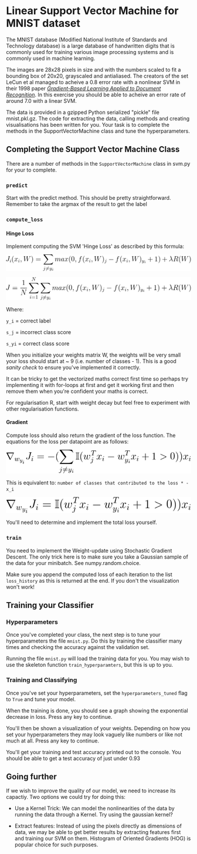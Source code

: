 # Linear Support Vector Machine for MNIST dataset

The MNIST database (Modified National Institute of Standards and Technology 
database) is a large database of handwritten digits that is commonly used for 
training various image processing systems and is commonly used in machine 
learning.

The images are 28x28 pixels in size and with the numbers scaled to fit a 
bounding box of 20x20, grayscaled and antialiased. The creators of the set
LeCun et al managed to acheive a 0.8 error rate with a nonlinear SVM in 
their 1998 paper 
[_Gradient-Based Learning Applied to Document Recognition_](
http://yann.lecun.com/exdb/publis/pdf/lecun-98.pdf). In this exercise you
should be able to acheive an error rate of around 7.0 with a linear SVM.

The data is provided in a gzipped Python serialized "pickle" file mnist.pkl.gz.
The code for extracting the data, calling methods and creating visualisations
has been written for you. Your task is to complete the methods in the 
SupportVectorMachine class and tune the hyperparameters.

## Completing the Support Vector Machine Class

There are a number of methods in the `SupportVectorMachine` class in svm.py
for your to complete.

### `predict`

Start with the predict method. This should be pretty straightforward.
Remember to take the argmax of the result to get the label

### `compute_loss`

#### Hinge Loss

Implement computing the SVM 'Hinge Loss' as described by this formula:

![Hinge Loss](_equations/hinge-loss.gif)

![Hinge Loss Full](_equations/hinge-loss-full.gif)

Where:

`y_i`  = correct label

`s_j`  = incorrect class score

`s_yi` = correct class score

When you initialize your weights matrix W, the weights will be very small your
loss should start at ~ 9 (i.e. number of classes - 1). This is a good 
_sanity check_ to ensure you've implemented it correctly.

It can be tricky to get the vectorized maths correct first time so perhaps try
implementing it with for-loops at first and get it working first and then remove 
them when you're confident your maths is correct.

For regularisation R, start with weight decay but feel free to experiment with
other regularisation functions.

#### Gradient

Compute loss should also return the gradient of the loss function. The equations
for the loss per datapoint are as follows:

![](_equations/dWy_i.gif)

This is equivalent to: `number of classes that contributed to the loss * -x_i`

![](_equations/dWj.gif)

You'll need to determine and implement the total loss yourself.


### `train`

You need to implement the Weight-update using Stochastic Gradient Descent. 
The only trick here is to make sure you take a Gaussian sample of the data for your
minibatch. See numpy.random.choice.

Make sure you append the computed loss of each iteration to the list `loss_history`
as this is returned at the end. If you don't the visualization won't work!


## Training your Classifier

### Hyperparameters

Once you've completed your class, the next step is to tune your hyperparameters the
file `mnist.py`. Do this by training the classifier many times and checking the 
accuracy against the validation set.

Running the file `mnist.py` will load the training data for you. You may wish to use
the skeleton function `train_hyperparamters`, but this is up to you.


### Training and Classifying

Once you've set your hyperparameters, set the `hyperparameters_tuned` flag to `True`
and tune your model.

When the training is done, you should see a graph showing the exponential decrease in
loss. Press any key to continue.

You'll then be shown a visualization of your weights. Depending on how you set your
hyperparameters they may look vaguely like numbers or like not much at all.
Press any key to continue.

You'll get your training and test accuracy printed out to the console. You should be
able to get a test accuracy of just under 0.93


## Going further

If we wish to improve the quality of our model, we need to increase its capactiy. 
Two options we could try for doing this:

* Use a Kernel Trick: We can model the nonlinearities of the data by running the
data through a Kernel. Try using the gaussian kernel?

* Extract features: Instead of using the pixels directly as dimensions of data,
we may be able to get better results by extracting features first and training our
SVM on them. Histogram of Oriented Gradients (HOG) is popular choice for such purposes.
